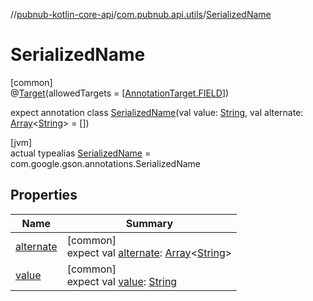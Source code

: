 //[pubnub-kotlin-core-api](../../../index.md)/[com.pubnub.api.utils](../index.md)/[SerializedName](index.md)

# SerializedName

[common]\
@[Target](https://kotlinlang.org/api/latest/jvm/stdlib/kotlin-stdlib/kotlin.annotation/-target/index.html)(allowedTargets = [[AnnotationTarget.FIELD](https://kotlinlang.org/api/latest/jvm/stdlib/kotlin-stdlib/kotlin.annotation/-annotation-target/-f-i-e-l-d/index.html)])

expect annotation class [SerializedName](index.md)(val value: [String](https://kotlinlang.org/api/latest/jvm/stdlib/kotlin-stdlib/kotlin/-string/index.html), val alternate: [Array](https://kotlinlang.org/api/latest/jvm/stdlib/kotlin-stdlib/kotlin/-array/index.html)&lt;[String](https://kotlinlang.org/api/latest/jvm/stdlib/kotlin-stdlib/kotlin/-string/index.html)&gt; = [])

[jvm]\
actual typealias [SerializedName](index.md) = com.google.gson.annotations.SerializedName

## Properties

| Name | Summary |
|---|---|
| [alternate](alternate.md) | [common]<br>expect val [alternate](alternate.md): [Array](https://kotlinlang.org/api/latest/jvm/stdlib/kotlin-stdlib/kotlin/-array/index.html)&lt;[String](https://kotlinlang.org/api/latest/jvm/stdlib/kotlin-stdlib/kotlin/-string/index.html)&gt; |
| [value](value.md) | [common]<br>expect val [value](value.md): [String](https://kotlinlang.org/api/latest/jvm/stdlib/kotlin-stdlib/kotlin/-string/index.html) |
